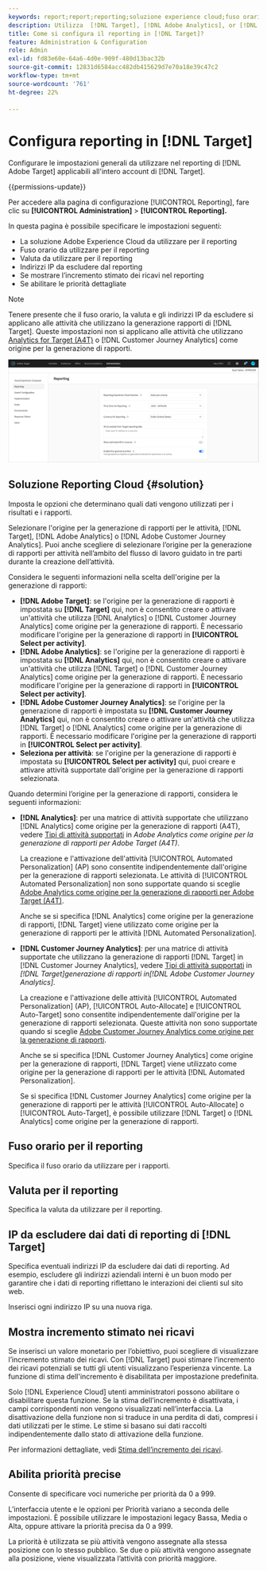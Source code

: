 ```yaml
---
keywords: report;report;reporting;soluzione experience cloud;fuso orario;fuso orario;valuta;escludere gli IP;incremento stimato dei ricavi;ricavi;incremento dei ricavi;priorità dettagliate;fine-grained
description: Utilizza  [!DNL Target], [!DNL Adobe Analytics], or [!DNL Adobe Customer Journey Analytics] come origine per la generazione di rapporti, specifica il fuso orario e il formato di valuta predefiniti, aggiungi indirizzi IP da escludere dalla generazione di rapporti e altro ancora.
title: Come si configura il reporting in [!DNL Target]?
feature: Administration & Configuration
role: Admin
exl-id: fd83e60e-64a6-4d0e-909f-480d13bac32b
source-git-commit: 12831d6584acc482db415629d7e70a18e39c47c2
workflow-type: tm+mt
source-wordcount: '761'
ht-degree: 22%

---
```


# Configura reporting in [!DNL Target]

Configurare le impostazioni generali da utilizzare nel reporting di [!DNL Adobe Target] applicabili all&#39;intero account di [!DNL Target].

{{permissions-update}}

Per accedere alla pagina di configurazione [!UICONTROL Reporting], fare clic su **[!UICONTROL Administration]** > **[!UICONTROL Reporting].**

In questa pagina è possibile specificare le impostazioni seguenti:

* La soluzione Adobe Experience Cloud da utilizzare per il reporting
* Fuso orario da utilizzare per il reporting
* Valuta da utilizzare per il reporting
* Indirizzi IP da escludere dal reporting
* Se mostrare l’incremento stimato dei ricavi nel reporting
* Se abilitare le priorità dettagliate

>[!NOTE]
>
>Tenere presente che il fuso orario, la valuta e gli indirizzi IP da escludere si applicano alle attività che utilizzano la generazione rapporti di [!DNL Target]. Queste impostazioni non si applicano alle attività che utilizzano [Analytics for Target (A4T)](/help/main/c-integrating-target-with-mac/a4t/a4t.md) o [!DNL Customer Journey Analytics] come origine per la generazione di rapporti.

![Pagina di reporting](/help/main/administrating-target/assets/reporting.png)

## Soluzione Reporting Cloud {#solution}

Imposta le opzioni che determinano quali dati vengono utilizzati per i risultati e i rapporti.

Selezionare l&#39;origine per la generazione di rapporti per le attività, [!DNL Target], [!DNL Adobe Analytics] o [!DNL Adobe Customer Journey Analytics]. Puoi anche scegliere di selezionare l’origine per la generazione di rapporti per attività nell’ambito del flusso di lavoro guidato in tre parti durante la creazione dell’attività.

Considera le seguenti informazioni nella scelta dell&#39;origine per la generazione di rapporti:

* **[!DNL Adobe Target]**: se l&#39;origine per la generazione di rapporti è impostata su **[!DNL Target]** qui, non è consentito creare o attivare un&#39;attività che utilizza [!DNL Analytics] o [!DNL Customer Journey Analytics] come origine per la generazione di rapporti. È necessario modificare l&#39;origine per la generazione di rapporti in **[!UICONTROL Select per activity]**.
* **[!DNL Adobe Analytics]**: se l&#39;origine per la generazione di rapporti è impostata su **[!DNL Analytics]** qui, non è consentito creare o attivare un&#39;attività che utilizza [!DNL Target] o [!DNL Customer Journey Analytics] come origine per la generazione di rapporti. È necessario modificare l&#39;origine per la generazione di rapporti in **[!UICONTROL Select per activity]**.
* **[!DNL Adobe Customer Journey Analytics]**: se l&#39;origine per la generazione di rapporti è impostata su **[!DNL Customer Journey Analytics]** qui, non è consentito creare o attivare un&#39;attività che utilizza [!DNL Target] o [!DNL Analytics] come origine per la generazione di rapporti. È necessario modificare l&#39;origine per la generazione di rapporti in **[!UICONTROL Select per activity]**.
* **Seleziona per attività**: se l&#39;origine per la generazione di rapporti è impostata su **[!UICONTROL Select per activity]** qui, puoi creare e attivare attività supportate dall&#39;origine per la generazione di rapporti selezionata.

Quando determini l’origine per la generazione di rapporti, considera le seguenti informazioni:

* **[!DNL Analytics]**: per una matrice di attività supportate che utilizzano [!DNL Analytics] come origine per la generazione di rapporti (A4T), vedere [Tipi di attività supportati](/help/main/c-integrating-target-with-mac/a4t/a4t.md#section_F487896214BF4803AF78C552EF1669AA) in *Adobe Analytics come origine per la generazione di rapporti per Adobe Target (A4T)*.

  La creazione e l&#39;attivazione dell&#39;attività [!UICONTROL Automated Personalization] (AP) sono consentite indipendentemente dall&#39;origine per la generazione di rapporti selezionata. Le attività di [!UICONTROL Automated Personalization] non sono supportate quando si sceglie [Adobe Analytics come origine per la generazione di rapporti per Adobe Target (A4T)](/help/main/c-integrating-target-with-mac/a4t/a4t.md).

  Anche se si specifica [!DNL Analytics] come origine per la generazione di rapporti, [!DNL Target] viene utilizzato come origine per la generazione di rapporti per le attività [!DNL Automated Personalization].

* **[!DNL Customer Journey Analytics]**: per una matrice di attività supportate che utilizzano la generazione di rapporti [!DNL Target] in [!DNL Customer Journey Analytics], vedere [Tipi di attività supportati](/help/main/c-integrating-target-with-mac/cja/target-reporting-in-cja.md#supported-activities) in *[!DNL Target]generazione di rapporti in[!DNL Adobe Customer Journey Analytics]*.

  La creazione e l&#39;attivazione delle attività [!UICONTROL Automated Personalization] (AP), [!UICONTROL Auto-Allocate] e [!UICONTROL Auto-Target] sono consentite indipendentemente dall&#39;origine per la generazione di rapporti selezionata. Queste attività non sono supportate quando si sceglie [Adobe Customer Journey Analytics come origine per la generazione di rapporti](/help/main/c-integrating-target-with-mac/cja/target-reporting-in-cja.md).

  Anche se si specifica [!DNL Customer Journey Analytics] come origine per la generazione di rapporti, [!DNL Target] viene utilizzato come origine per la generazione di rapporti per le attività [!DNL Automated Personalization].

  Se si specifica [!DNL Customer Journey Analytics] come origine per la generazione di rapporti per le attività [!UICONTROL Auto-Allocate] o [!UICONTROL Auto-Target], è possibile utilizzare [!DNL Target] o [!DNL Analytics] come origine per la generazione di rapporti.

## Fuso orario per il reporting

Specifica il fuso orario da utilizzare per i rapporti.

## Valuta per il reporting

Specifica la valuta da utilizzare per il reporting.

## IP da escludere dai dati di reporting di [!DNL Target]

Specifica eventuali indirizzi IP da escludere dai dati di reporting. Ad esempio, escludere gli indirizzi aziendali interni è un buon modo per garantire che i dati di reporting riflettano le interazioni dei clienti sul sito web.

Inserisci ogni indirizzo IP su una nuova riga.

## Mostra incremento stimato nei ricavi

Se inserisci un valore monetario per l’obiettivo, puoi scegliere di visualizzare l’incremento stimato dei ricavi. Con [!DNL Target] puoi stimare l’incremento dei ricavi potenziali se tutti gli utenti visualizzano l’esperienza vincente. La funzione di stima dell&#39;incremento è disabilitata per impostazione predefinita.

Solo [!DNL Experience Cloud] utenti amministratori possono abilitare o disabilitare questa funzione. Se la stima dell’incremento è disattivata, i campi corrispondenti non vengono visualizzati nell’interfaccia. La disattivazione della funzione non si traduce in una perdita di dati, compresi i dati utilizzati per le stime. Le stime si basano sui dati raccolti indipendentemente dallo stato di attivazione della funzione.

Per informazioni dettagliate, vedi [Stima dell’incremento dei ricavi](/help/main/administrating-target/r-target-account-preferences/estimating-lift-in-revenue.md).

## Abilita priorità precise

Consente di specificare voci numeriche per priorità da 0 a 999.

L’interfaccia utente e le opzioni per Priorità variano a seconda delle impostazioni. È possibile utilizzare le impostazioni legacy Bassa, Media o Alta, oppure attivare la priorità precisa da 0 a 999.

La priorità è utilizzata se più attività vengono assegnate alla stessa posizione con lo stesso pubblico. Se due o più attività vengono assegnate alla posizione, viene visualizzata l’attività con priorità maggiore.
